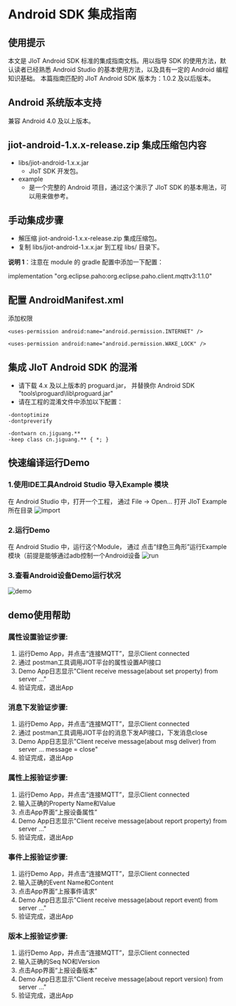 # Android SDK 集成指南

## 使用提示
本文是 JIoT Android SDK 标准的集成指南文档。用以指导 SDK 的使用方法，默认读者已经熟悉 Android Studio 的基本使用方法，以及具有一定的 Android 编程知识基础。
本篇指南匹配的 JIoT Android SDK 版本为：1.0.2 及以后版本。

## Android 系统版本支持
兼容 Android 4.0 及以上版本。

## jiot-android-1.x.x-release.zip 集成压缩包内容

* libs/jiot-android-1.x.x.jar
    * JIoT SDK 开发包。
* example
    * 是一个完整的 Android 项目，通过这个演示了 JIoT SDK 的基本用法，可以用来做参考。

## 手动集成步骤
* 解压缩 jiot-android-1.x.x-release.zip 集成压缩包。
* 复制 libs/jiot-android-1.x.x.jar 到工程 libs/ 目录下。

**说明 1**：注意在 module 的 gradle 配置中添加一下配置：

implementation "org.eclipse.paho:org.eclipse.paho.client.mqttv3:1.1.0"


## 配置 AndroidManifest.xml
添加权限
```
<uses-permission android:name="android.permission.INTERNET" />

<uses-permission android:name="android.permission.WAKE_LOCK" />
```
## 集成 JIoT Android SDK 的混淆
* 请下载 4.x 及以上版本的 proguard.jar， 并替换你 Android SDK "tools\proguard\lib\proguard.jar"
* 请在工程的混淆文件中添加以下配置：

```
-dontoptimize
-dontpreverify

-dontwarn cn.jiguang.**
-keep class cn.jiguang.** { *; }
```
## 快速编译运行Demo

### 1.使用IDE工具Android Studio 导入Example 模块
在 Android Studio 中，打开一个工程， 通过 File -> Open... 打开 JIoT Example 所在目录
![import](image/android_sdk_import.png)

### 2.运行Demo
在 Android Studio 中，运行这个Module， 通过 点击“绿色三角形”运行Example模块（前提是能够通过adb控制一个Android设备
![run](image/adnroid_sdk_run.png)
### 3.查看Android设备Demo运行状况
![demo](image/android_demo.png)

## demo使用帮助
### 属性设置验证步骤:
1. 运行Demo App，并点击“连接MQTT”，显示Client connected
2. 通过 postman工具调用JIOT平台的属性设置API接口
3. Demo App日志显示"Client receive message(about set property) from server ..."
4. 验证完成，退出App

### 消息下发验证步骤:
1. 运行Demo App，并点击“连接MQTT”，显示Client connected
2. 通过 postman工具调用JIOT平台的消息下发API接口，下发消息close
3. Demo App日志显示"Client receive message(about msg deliver) from server ... message = close"
4. 验证完成，退出App
### 属性上报验证步骤:
1. 运行Demo App，并点击“连接MQTT”，显示Client connected
2. 输入正确的Property Name和Value
3. 点击App界面“上报设备属性”
4. Demo App日志显示"Client receive message(about report property) from server ..."
5. 验证完成，退出App

### 事件上报验证步骤:
1. 运行Demo App，并点击“连接MQTT”，显示Client connected
2. 输入正确的Event Name和Content
3. 点击App界面“上报事件请求”
4. Demo App日志显示"Client receive message(about report event) from server ..."
5. 验证完成，退出App

### 版本上报验证步骤:
1. 运行Demo App，并点击“连接MQTT”，显示Client connected
2. 输入正确的Seq NO和Version
3. 点击App界面“上报设备版本”
4. Demo App日志显示"Client receive message(about report version) from server ..."
5. 验证完成，退出App